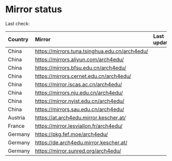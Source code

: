 <script src="./time.js"></script>
# Mirror status
Last check: <script type="text/javascript">localize(1715275004.7604427);</script>

|Country|Mirror|Last update|
|:------|:-----|:----------|
|China|https://mirrors.tuna.tsinghua.edu.cn/arch4edu/|<script type="text/javascript">localize(1715236371);</script>|
|China|https://mirrors.aliyun.com/arch4edu/|<script type="text/javascript">localize(1715236371);</script>|
|China|https://mirrors.bfsu.edu.cn/arch4edu/|<script type="text/javascript">localize(1715236371);</script>|
|China|https://mirrors.cernet.edu.cn/arch4edu/|<script type="text/javascript">localize(1715236371);</script>|
|China|https://mirror.iscas.ac.cn/arch4edu/|<script type="text/javascript">localize(1715236371);</script>|
|China|https://mirrors.nju.edu.cn/arch4edu/|<script type="text/javascript">localize(1715193506);</script>|
|China|https://mirror.nyist.edu.cn/arch4edu/|<script type="text/javascript">localize(1715236371);</script>|
|China|https://mirrors.sau.edu.cn/arch4edu/|<script type="text/javascript">localize(1715236371);</script>|
|Austria|https://at.arch4edu.mirror.kescher.at/|<script type="text/javascript">localize(1715236371);</script>|
|France|https://mirror.lesviallon.fr/arch4edu/|<script type="text/javascript">localize(1715236371);</script>|
|Germany|https://pkg.fef.moe/arch4edu/|<script type="text/javascript">localize(1715236371);</script>|
|Germany|https://de.arch4edu.mirror.kescher.at/|<script type="text/javascript">localize(1715236371);</script>|
|Germany|https://mirror.sunred.org/arch4edu/|<script type="text/javascript">localize(1715236371);</script>|

<script src="./tablefilter/tablefilter.js"></script>
<script src="./table.js"></script>
